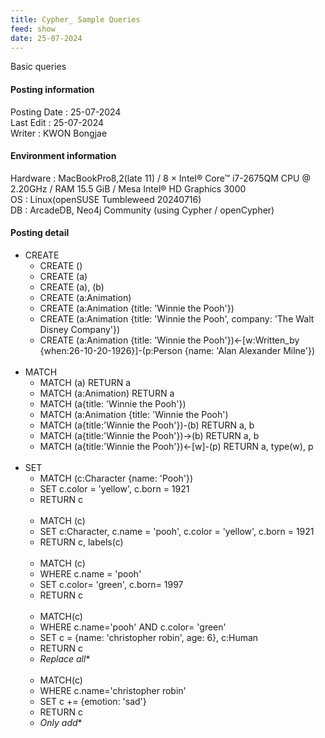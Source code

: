 ```yaml
---
title: Cypher_ Sample Queries
feed: show
date: 25-07-2024
---
```

Basic queries

#### Posting information

Posting Date : 25-07-2024  
Last Edit : 25-07-2024  
Writer : KWON Bongjae

#### Environment information

Hardware : MacBookPro8,2(late 11) /  8 × Intel® Core™ i7-2675QM CPU @ 2.20GHz / RAM 15.5 GiB / Mesa Intel® HD Graphics 3000 <br>
OS : Linux(openSUSE Tumbleweed 20240716) <br>
DB : ArcadeDB, Neo4j Community (using Cypher / openCypher) <br> 

#### Posting detail

- CREATE
	- CREATE ()
	- CREATE (a)
	- CREATE (a), (b)
	- CREATE (a:Animation)
	- CREATE (a:Animation {title: 'Winnie the Pooh'})
	- CREATE (a:Animation {title: 'Winnie the Pooh', company: 'The Walt Disney Company'})
	- CREATE (a:Animation {title: 'Winnie the Pooh'})<-[w:Written_by {when:26-10-20-1926}]-(p:Person {name: 'Alan Alexander Milne'})
<br> <br>
- MATCH
	- MATCH (a) RETURN a
	- MATCH (a:Animation) RETURN a
	- MATCH (a{title: 'Winnie the Pooh'})
	- MATCH (a:Animation {title: 'Winnie the Pooh')
	- MATCH (a{title:'Winnie the Pooh'})-(b) RETURN a, b
	- MATCH (a{title:'Winnie the Pooh'})->(b) RETURN a, b
	- MATCH (a{title:'Winnie the Pooh'})<-[w]-(p) RETURN a, type(w), p
<br> <br>
- SET
	- MATCH (c:Character {name: 'Pooh'})
	- SET c.color = 'yellow', c.born = 1921
	- RETURN c
	<br><br>
	- MATCH (c)
	- SET c:Character, c.name = 'pooh', c.color = 'yellow', c.born = 1921
	- RETURN c, labels(c)
	<br><br>
	- MATCH (c)
	- WHERE c.name = 'pooh'
	- SET c.color= 'green', c.born= 1997
	- RETURN c
	<br> <br>
	- MATCH(c)
	- WHERE c.name='pooh' AND c.color= 'green'
	- SET c = {name: 'christopher robin', age: 6}, c:Human
	- RETURN c
	- *Replace all**
	<br> <br> 
	- MATCH(c)
	- WHERE c.name='christopher robin' 
	- SET c += {emotion: 'sad'}
	- RETURN c
	- *Only add**